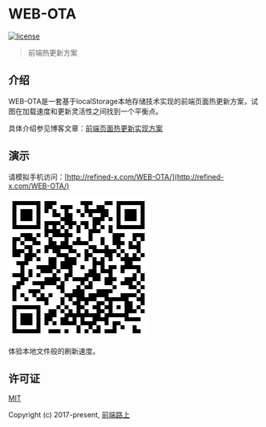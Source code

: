 # WEB-OTA

[![license](https://img.shields.io/github/license/tower1229/WEB-OTA.svg)]()

> 前端热更新方案

## 介绍

WEB-OTA是一套基于localStorage本地存储技术实现的前端页面热更新方案，试图在加载速度和更新灵活性之间找到一个平衡点。

具体介绍参见博客文章：[前端页面热更新实现方案](http://refined-x.com/2018/02/07/%E5%89%8D%E7%AB%AF%E9%A1%B5%E9%9D%A2%E7%83%AD%E6%9B%B4%E6%96%B0%E5%AE%9E%E7%8E%B0%E6%96%B9%E6%A1%88/)

## 演示

请模拟手机访问：[http://refined-x.com/WEB-OTA/](http://refined-x.com/WEB-OTA/)

![qrcode](https://github.com/tower1229/tower1229.github.io/raw/master/asset/web-ota-qrcode.png)

体验本地文件般的刷新速度。

## 许可证

[MIT](http://opensource.org/licenses/MIT)

Copyright (c) 2017-present, [前端路上](http://refined-x.com)
